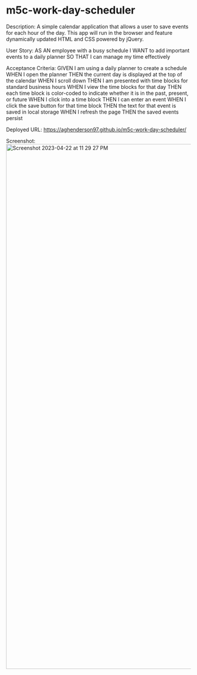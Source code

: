 # m5c-work-day-scheduler

Description:
A simple calendar application that allows a user to save events for each hour of the day. This app will run in the browser and feature dynamically updated HTML and CSS powered by jQuery.

User Story:
AS AN employee with a busy schedule
I WANT to add important events to a daily planner
SO THAT I can manage my time effectively

Acceptance Criteria:
GIVEN I am using a daily planner to create a schedule
WHEN I open the planner
THEN the current day is displayed at the top of the calendar
WHEN I scroll down
THEN I am presented with time blocks for standard business hours
WHEN I view the time blocks for that day
THEN each time block is color-coded to indicate whether it is in the past, present, or future
WHEN I click into a time block
THEN I can enter an event
WHEN I click the save button for that time block
THEN the text for that event is saved in local storage
WHEN I refresh the page
THEN the saved events persist

Deployed URL:
https://aghenderson97.github.io/m5c-work-day-scheduler/

Screenshot:
<img width="1427" alt="Screenshot 2023-04-22 at 11 29 27 PM" src="https://user-images.githubusercontent.com/113946573/233818219-91189cd9-60a1-49d2-8088-0ffc852e7acf.png">
